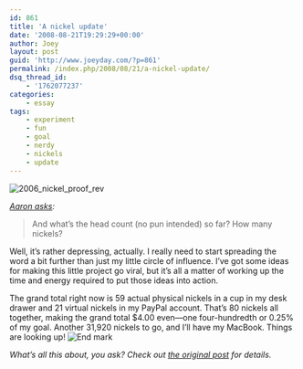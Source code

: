 ```yaml
---
id: 861
title: 'A nickel update'
date: '2008-08-21T19:29:29+00:00'
author: Joey
layout: post
guid: 'http://www.joeyday.com/?p=861'
permalink: /index.php/2008/08/21/a-nickel-update/
dsq_thread_id:
    - '1762077237'
categories:
    - essay
tags:
    - experiment
    - fun
    - goal
    - nerdy
    - nickels
    - update
---
```


![](http://joeyday.com/wp-content/uploads/2008/08/2006_nickel_proof_rev-150x150.png "2006_nickel_proof_rev")

*[Aaron asks](http://joeyday.com/2008/07/22/gotta-nickel#comment-116157):*

> And what’s the head count (no pun intended) so far? How many nickels?

Well, it’s rather depressing, actually. I really need to start spreading the word a bit further than just my little circle of influence. I’ve got some ideas for making this little project go viral, but it’s all a matter of working up the time and energy required to put those ideas into action.

The grand total right now is 59 actual physical nickels in a cup in my desk drawer and 21 virtual nickels in my PayPal account. That’s 80 nickels all together, making the grand total $4.00 even—one four-hundredth or 0.25% of my goal. Another 31,920 nickels to go, and I’ll have my MacBook. Things are looking up! ![End mark](http://joeyday.com/wp-content/uploads/2009/08/endmark.png "End mark")

*What’s all this about, you ask? Check out [the original post](/2008/07/22/gotta-nickel) for details.*